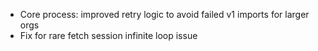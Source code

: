 - Core process: improved retry logic to avoid failed v1 imports for larger orgs
- Fix for rare fetch session infinite loop issue

